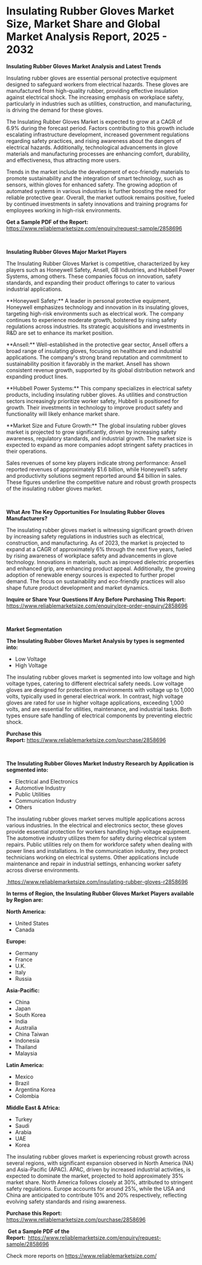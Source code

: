 <p><h1>Insulating Rubber Gloves Market Size, Market Share and Global Market Analysis Report, 2025 - 2032</h1></p><p><strong>Insulating Rubber Gloves Market Analysis and Latest Trends</strong></p>
<p><p>Insulating rubber gloves are essential personal protective equipment designed to safeguard workers from electrical hazards. These gloves are manufactured from high-quality rubber, providing effective insulation against electrical shock. The increasing emphasis on workplace safety, particularly in industries such as utilities, construction, and manufacturing, is driving the demand for these gloves. </p><p>The Insulating Rubber Gloves Market is expected to grow at a CAGR of 6.9% during the forecast period. Factors contributing to this growth include escalating infrastructure development, increased government regulations regarding safety practices, and rising awareness about the dangers of electrical hazards. Additionally, technological advancements in glove materials and manufacturing processes are enhancing comfort, durability, and effectiveness, thus attracting more users. </p><p>Trends in the market include the development of eco-friendly materials to promote sustainability and the integration of smart technology, such as sensors, within gloves for enhanced safety. The growing adoption of automated systems in various industries is further boosting the need for reliable protective gear. Overall, the market outlook remains positive, fueled by continued investments in safety innovations and training programs for employees working in high-risk environments.</p></p>
<p><strong>Get a Sample PDF of the Report:&nbsp;</strong> <a href="https://www.reliablemarketsize.com/enquiry/request-sample/2858696?utm_campaign=3298&utm_medium=2&utm_source=Github&utm_content=ia&utm_term=12032025&utm_id=insulating-rubber-gloves">https://www.reliablemarketsize.com/enquiry/request-sample/2858696</a></p>
<p>&nbsp;</p>
<p><strong>Insulating Rubber Gloves Major Market Players</strong></p>
<p><p>The Insulating Rubber Gloves Market is competitive, characterized by key players such as Honeywell Safety, Ansell, GB Industries, and Hubbell Power Systems, among others. These companies focus on innovation, safety standards, and expanding their product offerings to cater to various industrial applications.</p><p>**Honeywell Safety:** A leader in personal protective equipment, Honeywell emphasizes technology and innovation in its insulating gloves, targeting high-risk environments such as electrical work. The company continues to experience moderate growth, bolstered by rising safety regulations across industries. Its strategic acquisitions and investments in R&D are set to enhance its market position.</p><p>**Ansell:** Well-established in the protective gear sector, Ansell offers a broad range of insulating gloves, focusing on healthcare and industrial applications. The company's strong brand reputation and commitment to sustainability position it favorably in the market. Ansell has shown consistent revenue growth, supported by its global distribution network and expanding product lines.</p><p>**Hubbell Power Systems:** This company specializes in electrical safety products, including insulating rubber gloves. As utilities and construction sectors increasingly prioritize worker safety, Hubbell is positioned for growth. Their investments in technology to improve product safety and functionality will likely enhance market share.</p><p>**Market Size and Future Growth:** The global insulating rubber gloves market is projected to grow significantly, driven by increasing safety awareness, regulatory standards, and industrial growth. The market size is expected to expand as more companies adopt stringent safety practices in their operations.</p><p>Sales revenues of some key players indicate strong performance: Ansell reported revenues of approximately $1.6 billion, while Honeywell’s safety and productivity solutions segment reported around $4 billion in sales. These figures underline the competitive nature and robust growth prospects of the insulating rubber gloves market.</p></p>
<p>&nbsp;</p>
<p><strong>What Are The Key Opportunities For Insulating Rubber Gloves Manufacturers?</strong></p>
<p><p>The insulating rubber gloves market is witnessing significant growth driven by increasing safety regulations in industries such as electrical, construction, and manufacturing. As of 2023, the market is projected to expand at a CAGR of approximately 6% through the next five years, fueled by rising awareness of workplace safety and advancements in glove technology. Innovations in materials, such as improved dielectric properties and enhanced grip, are enhancing product appeal. Additionally, the growing adoption of renewable energy sources is expected to further propel demand. The focus on sustainability and eco-friendly practices will also shape future product development and market dynamics.</p></p>
<p><strong>Inquire or Share Your Questions If Any Before Purchasing This Report:</strong> <a href="https://www.reliablemarketsize.com/enquiry/pre-order-enquiry/2858696?utm_campaign=3298&utm_medium=2&utm_source=Github&utm_content=ia&utm_term=12032025&utm_id=insulating-rubber-gloves">https://www.reliablemarketsize.com/enquiry/pre-order-enquiry/2858696</a></p>
<p>&nbsp;</p>
<p><strong>Market Segmentation</strong></p>
<p><strong>The Insulating Rubber Gloves Market Analysis by types is segmented into:</strong></p>
<p><ul><li>Low Voltage</li><li>High Voltage</li></ul></p>
<p><p>The insulating rubber gloves market is segmented into low voltage and high voltage types, catering to different electrical safety needs. Low voltage gloves are designed for protection in environments with voltage up to 1,000 volts, typically used in general electrical work. In contrast, high voltage gloves are rated for use in higher voltage applications, exceeding 1,000 volts, and are essential for utilities, maintenance, and industrial tasks. Both types ensure safe handling of electrical components by preventing electric shock.</p></p>
<p><strong>Purchase this Report:&nbsp;</strong><a href="https://www.reliablemarketsize.com/purchase/2858696?utm_campaign=3298&utm_medium=2&utm_source=Github&utm_content=ia&utm_term=12032025&utm_id=insulating-rubber-gloves">https://www.reliablemarketsize.com/purchase/2858696</a></p>
<p>&nbsp;</p>
<p><strong>The Insulating Rubber Gloves Market Industry Research by Application is segmented into:</strong></p>
<p><ul><li>Electrical and Electronics</li><li>Automotive Industry</li><li>Public Utilities</li><li>Communication Industry</li><li>Others</li></ul></p>
<p><p>The insulating rubber gloves market serves multiple applications across various industries. In the electrical and electronics sector, these gloves provide essential protection for workers handling high-voltage equipment. The automotive industry utilizes them for safety during electrical system repairs. Public utilities rely on them for workforce safety when dealing with power lines and installations. In the communication industry, they protect technicians working on electrical systems. Other applications include maintenance and repair in industrial settings, enhancing worker safety across diverse environments.</p></p>
<p><a href="https://www.reliablemarketsize.com/insulating-rubber-gloves-r2858696?utm_campaign=3298&utm_medium=2&utm_source=Github&utm_content=ia&utm_term=12032025&utm_id=insulating-rubber-gloves">&nbsp;https://www.reliablemarketsize.com/insulating-rubber-gloves-r2858696</a></p>
<p><strong>In terms of Region, the Insulating Rubber Gloves Market Players available by Region are:</strong></p>
<p>
    <p> <strong> North America: </strong>
        <ul>
            <li>United States</li>
            <li>Canada</li>
        </ul>
        </p> 
    <p> <strong> Europe: </strong>
        <ul>
            <li>Germany</li>
            <li>France</li>
            <li>U.K.</li>
            <li>Italy</li>
            <li>Russia</li>
        </ul>
        </p> 
    <p> <strong> Asia-Pacific: </strong>
        <ul>
            <li>China</li>
            <li>Japan</li>
            <li>South Korea</li>
            <li>India</li>
            <li>Australia</li>
            <li>China Taiwan</li>
            <li>Indonesia</li>
            <li>Thailand</li>
            <li>Malaysia</li>
        </ul>
        </p> 
    <p> <strong> Latin America: </strong>
        <ul>
            <li>Mexico</li>
            <li>Brazil</li>
            <li>Argentina Korea</li>
            <li>Colombia</li>
        </ul>
        </p> 
    <p> <strong> Middle East & Africa: </strong>
        <ul>
            <li>Turkey</li>
            <li>Saudi</li>
            <li>Arabia</li>
            <li>UAE</li>
            <li>Korea</li>
        </ul>
    </p>
    </p>
<p><p>The insulating rubber gloves market is experiencing robust growth across several regions, with significant expansion observed in North America (NA) and Asia-Pacific (APAC). APAC, driven by increased industrial activities, is expected to dominate the market, projected to hold approximately 35% market share. North America follows closely at 30%, attributed to stringent safety regulations. Europe accounts for around 25%, while the USA and China are anticipated to contribute 10% and 20% respectively, reflecting evolving safety standards and rising awareness.</p></p>
<p><strong>Purchase this Report: </strong><a href="https://www.reliablemarketsize.com/purchase/2858696?utm_campaign=3298&utm_medium=2&utm_source=Github&utm_content=ia&utm_term=12032025&utm_id=insulating-rubber-gloves">https://www.reliablemarketsize.com/purchase/2858696</a></p>
<p>&nbsp;<strong>Get a Sample PDF of the Report:&nbsp;&nbsp;</strong><a href="https://www.reliablemarketsize.com/enquiry/request-sample/2858696?utm_campaign=3298&utm_medium=2&utm_source=Github&utm_content=ia&utm_term=12032025&utm_id=insulating-rubber-gloves">https://www.reliablemarketsize.com/enquiry/request-sample/2858696</a></p>
<p><strong></strong></p>
<p>Check more reports on <a href="https://www.reliablemarketsize.com/?utm_campaign=3298&utm_medium=2&utm_source=Github&utm_content=ia&utm_term=12032025&utm_id=insulating-rubber-gloves">https://www.reliablemarketsize.com/</a></p>